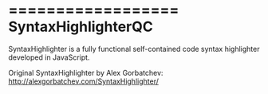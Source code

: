 ==================
SyntaxHighlighterQC
===================
SyntaxHighlighter is a fully functional self-contained code syntax highlighter developed in JavaScript.

Original SyntaxHighlighter by Alex Gorbatchev: http://alexgorbatchev.com/SyntaxHighlighter/

